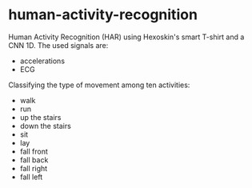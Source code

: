 # human-activity-recognition
Human Activity Recognition (HAR) using Hexoskin's smart T-shirt and a CNN 1D. 
The used signals are:
- accelerations
- ECG

Classifying the type of movement among ten activities:
- walk
- run
- up the stairs
- down the stairs
- sit
- lay
- fall front
- fall back
- fall right
- fall left
